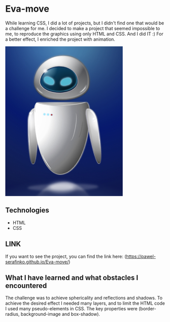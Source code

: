 # Eva-move
While learning CSS, I did a lot of projects, but I didn't find one that would be a challenge for me. I decided to make a project that seemed impossible to me, to reproduce the graphics using only HTML and CSS. And I did IT :) For a better effect, I enriched the project with animation.

![](img/eva.jpg)

## Technologies
* HTML
* CSS

## LINK
If you want to see the project, you can find the link here:
(https://pawel-serafinko.github.io/Eva-move/)

## What I have learned and what obstacles I encountered
The challenge was to achieve sphericality and reflections and shadows. To achieve the desired effect I needed many layers, and to limit the HTML code I used many pseudo-elements in CSS. The key properties were (border-radius, background-image and box-shadow).
